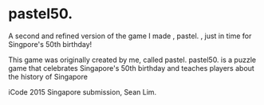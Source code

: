 # pastel50.
A second and refined version of the game I made , pastel. , just in time for Singpore's 50th birthday!

This game was originally created by me, called pastel.
pastel50. is a puzzle game that celebrates Singapore's 50th birthday and teaches players about the history of Singapore

iCode 2015 Singapore submission, Sean Lim.
